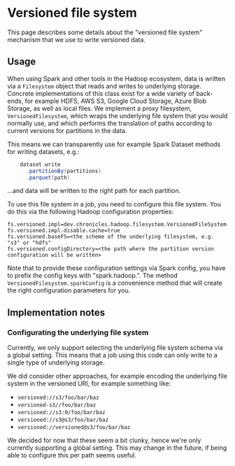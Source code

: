 # Versioned file system

This page describes some details about the "versioned file system" mechanism that we use to write versioned data.

## Usage

When using Spark and other tools in the Hadoop ecosystem, data is written via a `Filesystem` object that reads and writes to underlying storage.
Concrete implementations of this class exist for a wide variety of back-ends, for example HDFS, AWS S3, Google Cloud Storage, Azure Blob Storage, as well as local files.
We implement a proxy filesystem, `VersionedFilesystem`, which wraps the underlying file system that you would normally use, and which performs the translation of paths according to current versions for partitions in the data.

This means we can transparently use for example Spark Dataset methods for writing datasets, e.g.:

```scala
    dataset.write
      .partitionBy(partitions)
      .parquet(path)

```

...and data will be written to the right path for each partition.

To use this file system in a job, you need to configure this file system. You do this via the following Hadoop configuration properties:

```
fs.versioned.impl=dev.chronicles.hadoop.filesystem.VersionedFileSystem.spark.VersionedFileSystem
fs.versioned.impl.disable.cache=true
fs.versioned.baseFS=<the scheme of the underlying filesystem, e.g. "s3" or "hdfs"
fs.versioned.configDirectory=<the path where the partition version configuration will be written>
```

Note that to provide these configuration settings via Spark config, you have to prefix the config keys with "spark.hadoop.".
The method `VersionedFilesystem.sparkConfig` is a convenience method that will create the right configuration parameters for you.

## Implementation notes

### Configurating the underlying file system

Currently, we only support selecting the underlying file system schema via a global setting.
This means that a job using this code can only write to a single type of underlying storage.

We did consider other approaches, for example encoding the underlying file system in the versioned URI,
for example something like:

  * `versioned://s3/foo/bar/baz`
  * `versioned-s3//foo/bar/baz`
  * `versioned://s3:0/foo/bar/baz`
  * `versioned://s3@s3/foo/bar/baz`
  * `versioned://versioned@s3/foo/bar/baz`

We decided for now that these seem a bit clunky, hence we're only currently supporting a global setting. This may change in the future,
if being able to configure this per path seems useful.
